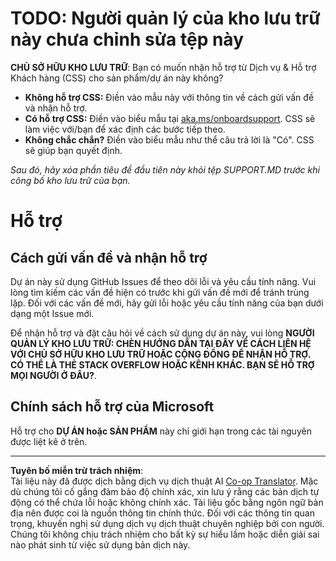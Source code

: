 <!--
CO_OP_TRANSLATOR_METADATA:
{
  "original_hash": "b7244261ee19497082edf33bcce64717",
  "translation_date": "2025-09-09T21:07:49+00:00",
  "source_file": "SUPPORT.md",
  "language_code": "vi"
}
-->
# TODO: Người quản lý của kho lưu trữ này chưa chỉnh sửa tệp này

**CHỦ SỞ HỮU KHO LƯU TRỮ**: Bạn có muốn nhận hỗ trợ từ Dịch vụ & Hỗ trợ Khách hàng (CSS) cho sản phẩm/dự án này không?

- **Không hỗ trợ CSS:** Điền vào mẫu này với thông tin về cách gửi vấn đề và nhận hỗ trợ.
- **Có hỗ trợ CSS:** Điền vào biểu mẫu tại [aka.ms/onboardsupport](https://aka.ms/onboardsupport). CSS sẽ làm việc với/bạn để xác định các bước tiếp theo.
- **Không chắc chắn?** Điền vào biểu mẫu như thể câu trả lời là "Có". CSS sẽ giúp bạn quyết định.

*Sau đó, hãy xóa phần tiêu đề đầu tiên này khỏi tệp SUPPORT.MD trước khi công bố kho lưu trữ của bạn.*

# Hỗ trợ

## Cách gửi vấn đề và nhận hỗ trợ  

Dự án này sử dụng GitHub Issues để theo dõi lỗi và yêu cầu tính năng. Vui lòng tìm kiếm các vấn đề hiện có 
trước khi gửi vấn đề mới để tránh trùng lặp. Đối với các vấn đề mới, hãy gửi lỗi hoặc 
yêu cầu tính năng của bạn dưới dạng một Issue mới.

Để nhận hỗ trợ và đặt câu hỏi về cách sử dụng dự án này, vui lòng **NGƯỜI QUẢN LÝ KHO LƯU TRỮ: CHÈN HƯỚNG DẪN TẠI ĐÂY 
VỀ CÁCH LIÊN HỆ VỚI CHỦ SỞ HỮU KHO LƯU TRỮ HOẶC CỘNG ĐỒNG ĐỂ NHẬN HỖ TRỢ. CÓ THỂ LÀ THẺ STACK OVERFLOW HOẶC KÊNH KHÁC. BẠN SẼ HỖ TRỢ MỌI NGƯỜI Ở ĐÂU?**.

## Chính sách hỗ trợ của Microsoft  

Hỗ trợ cho **DỰ ÁN hoặc SẢN PHẨM** này chỉ giới hạn trong các tài nguyên được liệt kê ở trên.

---

**Tuyên bố miễn trừ trách nhiệm**:  
Tài liệu này đã được dịch bằng dịch vụ dịch thuật AI [Co-op Translator](https://github.com/Azure/co-op-translator). Mặc dù chúng tôi cố gắng đảm bảo độ chính xác, xin lưu ý rằng các bản dịch tự động có thể chứa lỗi hoặc không chính xác. Tài liệu gốc bằng ngôn ngữ bản địa nên được coi là nguồn thông tin chính thức. Đối với các thông tin quan trọng, khuyến nghị sử dụng dịch vụ dịch thuật chuyên nghiệp bởi con người. Chúng tôi không chịu trách nhiệm cho bất kỳ sự hiểu lầm hoặc diễn giải sai nào phát sinh từ việc sử dụng bản dịch này.